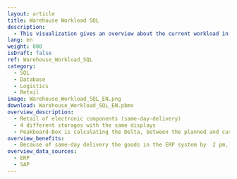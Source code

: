 ```yaml
---
layout: article
title: Warehouse Workload SQL
description: 
  - This visualization gives an overview about the current workload in a warehouse. It works with a SQL data source. To get it running you need to have the Microsoft SQL Server Native Client installed: https://www.microsoft.com/en-us/download/details.aspx?id=50402
lang: en
weight: 800
isDraft: false
ref: Warehouse_Workload_SQL
category:
  - SQL
  - Database
  - Logistics
  - Retail
image: Warehouse_Workload_SQL_EN.png
download: Warehouse_Workload_SQL_EN.pbmx
overview_description:
  - Retail of electronic components (same-day-delivery)​ 
  - 4 different storages with the same displays 
  - ​Peakboard-Box is calculating the Delta, between the planned and current status ​
overview_benefits:
  - Because of same-day delivery the goods in the ERP system by  2 pm, has to packed and get ready by 4 pm  -> associated with high costs, because it is unpredictable how many people have to be deployed. Helpful to manage workforce.​
overview_data_sources:
  - ERP
  - SAP
---
```

